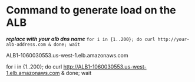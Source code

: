 # Command to generate load on the ALB

***replace with your alb dns name***
```for i in {1..200}; do curl http://your-alb-address.com & done; wait```

ALB1-1060030553.us-west-1.elb.amazonaws.com

for i in {1..200}; do curl http://ALB1-1060030553.us-west-1.elb.amazonaws.com & done; wait
